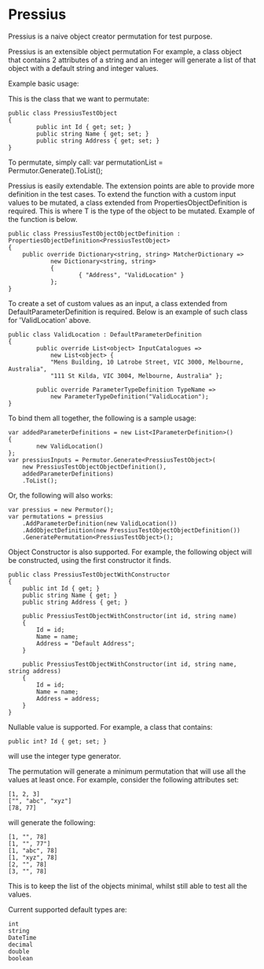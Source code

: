 # Pressius
Pressius is a naive object creator permutation for test purpose.

Pressius is an extensible object permutation
For example, a class object that contains 2 attributes of a string and an integer
will generate a list of that object with a default string and integer values.

Example basic usage:

This is the class that we want to permutate:

	public class PressiusTestObject
	{
			public int Id { get; set; }
			public string Name { get; set; }
			public string Address { get; set; }
	}

To permutate, simply call:
var permutationList = Permutor.Generate<PressiusTestObject>().ToList();

Pressius is easily extendable. The extension points are able to provide more definition in the test cases.
To extend the function with a custom input values to be mutated, a class extended from PropertiesObjectDefinition<T> is required.
This is where T is the type of the object to be mutated. Example of the function is below.

	public class PressiusTestObjectObjectDefinition : PropertiesObjectDefinition<PressiusTestObject>
	{
  		public override Dictionary<string, string> MatcherDictionary =>
        		new Dictionary<string, string>
        		{
            			{ "Address", "ValidLocation" }
        		};
	}

To create a set of custom values as an input, a class extended from DefaultParameterDefinition is required.
Below is an example of such class for 'ValidLocation' above.

	public class ValidLocation : DefaultParameterDefinition
	{
    		public override List<object> InputCatalogues =>
        		new List<object> {
           		"Mens Building, 10 Latrobe Street, VIC 3000, Melbourne, Australia",
           		"111 St Kilda, VIC 3004, Melbourne, Australia" };

    		public override ParameterTypeDefinition TypeName =>
        		new ParameterTypeDefinition("ValidLocation");
	}

To bind them all together, the following is a sample usage:
	
	var addedParameterDefinitions = new List<IParameterDefinition>()
	{
    		new ValidLocation()
	};
	var pressiusInputs = Permutor.Generate<PressiusTestObject>(
		new PressiusTestObjectObjectDefinition(),
		addedParameterDefinitions)
		.ToList();
	
Or, the following will also works:

	var pressius = new Permutor();
	var permutations = pressius
   		.AddParameterDefinition(new ValidLocation())
   		.AddObjectDefinition(new PressiusTestObjectObjectDefinition())
   		.GeneratePermutation<PressiusTestObject>();
   
Object Constructor is also supported.
For example, the following object will be constructed, using the first constructor it finds.

	public class PressiusTestObjectWithConstructor
	{
		public int Id { get; }
		public string Name { get; }
		public string Address { get; }

		public PressiusTestObjectWithConstructor(int id, string name)
		{
			Id = id;
			Name = name;
			Address = "Default Address";
		}

		public PressiusTestObjectWithConstructor(int id, string name, string address)
		{
			Id = id;
			Name = name;
			Address = address;
		}
	}
	
Nullable value is supported. For example, a class that contains:

	public int? Id { get; set; }

will use the integer type generator.

The permutation will generate a minimum permutation that will use all the values at least once.
For example, consider the following attributes set:

	[1, 2, 3]
	["", "abc", "xyz"]
	[78, 77]

will generate the following:

	[1, "", 78]
	[1, "", 77"]
	[1, "abc", 78]
	[1, "xyz", 78]
	[2, "", 78]
	[3, "", 78]

This is to keep the list of the objects minimal, whilst still able to test all the values.

Current supported default types are:

	int
	string
	DateTime
	decimal
	double
	boolean
